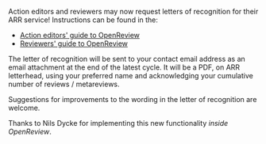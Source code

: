 Action editors and reviewers may now request letters of recognition for their ARR service! Instructions can be found in the:
* [Action editors' guide to OpenReview](https://docs.google.com/presentation/d/1OynnI8TxlBcSt3J1YCJbxdLsMT91D2Hr1zVtorLkeao/edit#slide=id.p)
* [Reviewers' guide to OpenReview](https://docs.google.com/presentation/d/1CkfR94WxEPEZEyCN--ydC7K3wY4g-5ZiFd2HM8LRSXg/edit#slide=id.p)

The letter of recognition will be sent to your contact email address as an email attachment at the end of the latest cycle. It will be a PDF, on ARR letterhead, using your preferred name and acknowledging your cumulative number of reviews / metareviews. 

Suggestions for improvements to the wording in the letter of recognition are welcome.

Thanks to Nils Dycke for implementing this new functionality *inside OpenReview*.
